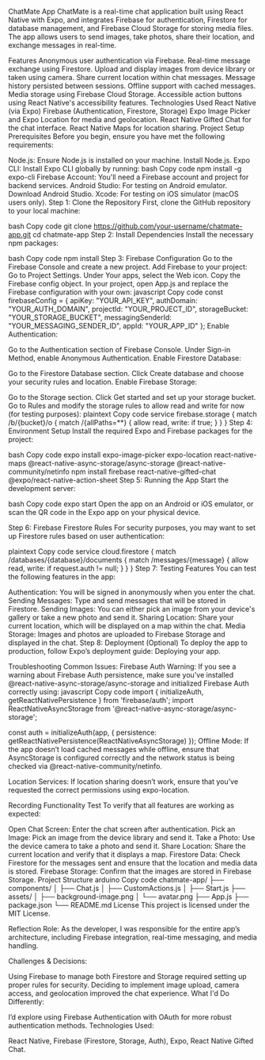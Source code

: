 ChatMate App
ChatMate is a real-time chat application built using React Native with Expo, and integrates Firebase for authentication, Firestore for database management, and Firebase Cloud Storage for storing media files. The app allows users to send images, take photos, share their location, and exchange messages in real-time.

Features
Anonymous user authentication via Firebase.
Real-time message exchange using Firestore.
Upload and display images from device library or taken using camera.
Share current location within chat messages.
Message history persisted between sessions.
Offline support with cached messages.
Media storage using Firebase Cloud Storage.
Accessible action buttons using React Native's accessibility features.
Technologies Used
React Native (via Expo)
Firebase (Authentication, Firestore, Storage)
Expo Image Picker and Expo Location for media and geolocation.
React Native Gifted Chat for the chat interface.
React Native Maps for location sharing.
Project Setup
Prerequisites
Before you begin, ensure you have met the following requirements:

Node.js: Ensure Node.js is installed on your machine. Install Node.js.
Expo CLI: Install Expo CLI globally by running:
bash
Copy code
npm install -g expo-cli
Firebase Account: You'll need a Firebase account and project for backend services.
Android Studio: For testing on Android emulator. Download Android Studio.
Xcode: For testing on iOS simulator (macOS users only).
Step 1: Clone the Repository
First, clone the GitHub repository to your local machine:

bash
Copy code
git clone https://github.com/your-username/chatmate-app.git
cd chatmate-app
Step 2: Install Dependencies
Install the necessary npm packages:

bash
Copy code
npm install
Step 3: Firebase Configuration
Go to the Firebase Console and create a new project.
Add Firebase to your project:
Go to Project Settings.
Under Your apps, select the Web icon.
Copy the Firebase config object.
In your project, open App.js and replace the Firebase configuration with your own:
javascript
Copy code
const firebaseConfig = {
  apiKey: "YOUR_API_KEY",
  authDomain: "YOUR_AUTH_DOMAIN",
  projectId: "YOUR_PROJECT_ID",
  storageBucket: "YOUR_STORAGE_BUCKET",
  messagingSenderId: "YOUR_MESSAGING_SENDER_ID",
  appId: "YOUR_APP_ID"
};
Enable Authentication:

Go to the Authentication section of Firebase Console.
Under Sign-in Method, enable Anonymous Authentication.
Enable Firestore Database:

Go to the Firestore Database section.
Click Create database and choose your security rules and location.
Enable Firebase Storage:

Go to the Storage section.
Click Get started and set up your storage bucket.
Go to Rules and modify the storage rules to allow read and write for now (for testing purposes):
plaintext
Copy code
service firebase.storage {
  match /b/{bucket}/o {
    match /{allPaths=**} {
      allow read, write: if true;
    }
  }
}
Step 4: Environment Setup
Install the required Expo and Firebase packages for the project:

bash
Copy code
expo install expo-image-picker expo-location react-native-maps @react-native-async-storage/async-storage @react-native-community/netinfo
npm install firebase react-native-gifted-chat @expo/react-native-action-sheet
Step 5: Running the App
Start the development server:

bash
Copy code
expo start
Open the app on an Android or iOS emulator, or scan the QR code in the Expo app on your physical device.

Step 6: Firebase Firestore Rules
For security purposes, you may want to set up Firestore rules based on user authentication:

plaintext
Copy code
service cloud.firestore {
  match /databases/{database}/documents {
    match /messages/{message} {
      allow read, write: if request.auth != null;
    }
  }
}
Step 7: Testing Features
You can test the following features in the app:

Authentication: You will be signed in anonymously when you enter the chat.
Sending Messages: Type and send messages that will be stored in Firestore.
Sending Images: You can either pick an image from your device's gallery or take a new photo and send it.
Sharing Location: Share your current location, which will be displayed on a map within the chat.
Media Storage: Images and photos are uploaded to Firebase Storage and displayed in the chat.
Step 8: Deployment (Optional)
To deploy the app to production, follow Expo’s deployment guide: Deploying your app.

Troubleshooting
Common Issues:
Firebase Auth Warning: If you see a warning about Firebase Auth persistence, make sure you've installed @react-native-async-storage/async-storage and initialized Firebase Auth correctly using:
javascript
Copy code
import { initializeAuth, getReactNativePersistence } from 'firebase/auth';
import ReactNativeAsyncStorage from '@react-native-async-storage/async-storage';

const auth = initializeAuth(app, {
  persistence: getReactNativePersistence(ReactNativeAsyncStorage)
});
Offline Mode: If the app doesn’t load cached messages while offline, ensure that AsyncStorage is configured correctly and the network status is being checked via @react-native-community/netinfo.

Location Services: If location sharing doesn’t work, ensure that you’ve requested the correct permissions using expo-location.

Recording Functionality Test
To verify that all features are working as expected:

Open Chat Screen: Enter the chat screen after authentication.
Pick an Image: Pick an image from the device library and send it.
Take a Photo: Use the device camera to take a photo and send it.
Share Location: Share the current location and verify that it displays a map.
Firestore Data: Check Firestore for the messages sent and ensure that the location and media data is stored.
Firebase Storage: Confirm that the images are stored in Firebase Storage.
Project Structure
arduino
Copy code
chatmate-app/
├── components/
│   ├── Chat.js
│   ├── CustomActions.js
│   ├── Start.js
├── assets/
│   ├── background-image.png
│   └── avatar.png
├── App.js
├── package.json
└── README.md
License
This project is licensed under the MIT License.

Reflection
Role: As the developer, I was responsible for the entire app’s architecture, including Firebase integration, real-time messaging, and media handling.

Challenges & Decisions:

Using Firebase to manage both Firestore and Storage required setting up proper rules for security.
Deciding to implement image upload, camera access, and geolocation improved the chat experience.
What I'd Do Differently:

I’d explore using Firebase Authentication with OAuth for more robust authentication methods.
Technologies Used:

React Native, Firebase (Firestore, Storage, Auth), Expo, React Native Gifted Chat.
